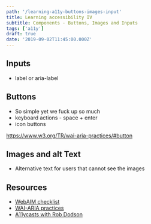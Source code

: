 ```yaml
---
path: '/learning-a11y-buttons-images-input'
title: Learning accessibility IV
subtitle: Components - Buttons, Images and Inputs
tags: ['a11y']
draft: true
date: '2019-09-02T11:45:00.000Z'
---
```



## Inputs
- label or aria-label

## Buttons
- So simple yet we fuck up so much
- keyboard actions -  space + enter
- icon buttons

https://www.w3.org/TR/wai-aria-practices/#button

## Images and alt Text
- Alternative text for users that cannot see the images

## Resources
* [WebAIM checklist](https://webaim.org/standards/wcag/checklist)
* [WAI-ARIA practices](https://www.w3.org/TR/wai-aria-practices/#intro)
* [A11ycasts with Rob Dodson](https://www.youtube.com/playlist?list=PLNYkxOF6rcICWx0C9LVWWVqvHlYJyqw7g)